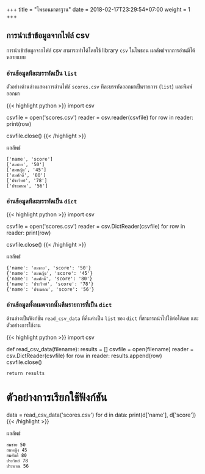 +++
title = "ไพธอนมาตรฐาน"
date =  2018-02-17T23:29:54+07:00
weight = 1
+++

## การนำเข้าข้อมูลจากไฟล์ csv

การนำเข้าข้อมูลจากไฟล์ csv สามารถทำได้โดยใช้ library `csv` ในไพธอน ผลลัพธ์จากการอ่านมีได้หลายแบบ

### อ่านข้อมูลทีละบรรทัดเป็น `list`
ตัวอย่างด้านล่างแสดงการอ่านไฟล์ `scores.csv` ทีละบรรทัดออกมาเป็นรายการ (`list`) และพิมพ์ออกมา

{{< highlight python >}}
import csv

csvfile = open('scores.csv')
reader = csv.reader(csvfile)
for row in reader:
    print(row)

csvfile.close()
{{< /highlight >}}

ผลลัพธ์
```
['name', 'score']
['สมชาย', '50']
['สมหญิง', '45']
['สมศักดิ์', '80']
['ประวิทย์', '78']
['ประมาณ', '56']
```

### อ่านข้อมูลทีละบรรทัดเป็น `dict`

{{< highlight python >}}
import csv

csvfile = open('scores.csv')
reader = csv.DictReader(csvfile)
for row in reader:
    print(row)

csvfile.close()
{{< /highlight >}}

ผลลัพธ์
```
{'name': 'สมชาย', 'score': '50'}
{'name': 'สมหญิง', 'score': '45'}
{'name': 'สมศักดิ์', 'score': '80'}
{'name': 'ประวิทย์', 'score': '78'}
{'name': 'ประมาณ', 'score': '56'}
```

### อ่านข้อมูลทั้งหมดจากนั้นคืนรายการที่เป็น `dict`

ด้านล่างเป็นฟังก์ชัน `read_csv_data` ที่คืนค่าเป็น `list` ของ `dict` ที่สามารถนำไปใช้ต่อได้เลย และตัวอย่างการใช้งาน

{{< highlight python >}}
import csv

def read_csv_data(filename):
    results = []
    csvfile = open(filename)
    reader = csv.DictReader(csvfile)
    for row in reader:
        results.append(row)
    csvfile.close()

    return results

# ตัวอย่างการเรียกใช้ฟังก์ชัน
data = read_csv_data('scores.csv')
for d in data:
    print(d['name'], d['score'])
{{< /highlight >}}

ผลลัพธ์
```
สมชาย 50
สมหญิง 45
สมศักดิ์ 80
ประวิทย์ 78
ประมาณ 56
```
